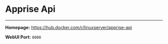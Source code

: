 # Apprise Api

---

**Homepage:** https://hub.docker.com/r/linuxserver/apprise-api

**WebUI Port:** `8000`